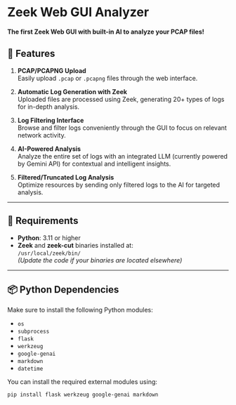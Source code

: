 # Zeek Web GUI Analyzer

**The first Zeek Web GUI with built-in AI to analyze your PCAP files!**

## 🚀 Features

1. **PCAP/PCAPNG Upload**  
   Easily upload `.pcap` or `.pcapng` files through the web interface.

2. **Automatic Log Generation with Zeek**  
   Uploaded files are processed using Zeek, generating 20+ types of logs for in-depth analysis.

3. **Log Filtering Interface**  
   Browse and filter logs conveniently through the GUI to focus on relevant network activity.

4. **AI-Powered Analysis**  
   Analyze the entire set of logs with an integrated LLM (currently powered by Gemini API) for contextual and intelligent insights.

5. **Filtered/Truncated Log Analysis**  
   Optimize resources by sending only filtered logs to the AI for targeted analysis.

---

## 🔧 Requirements

- **Python**: 3.11 or higher  
- **Zeek** and **zeek-cut** binaries installed at:  
  `/usr/local/zeek/bin/`  
  *(Update the code if your binaries are located elsewhere)*

---

## 📦 Python Dependencies

Make sure to install the following Python modules:

- `os`  
- `subprocess`  
- `flask`  
- `werkzeug`  
- `google-genai`  
- `markdown`  
- `datetime`

You can install the required external modules using:

```bash
pip install flask werkzeug google-genai markdown
